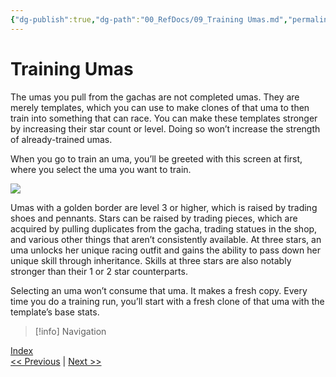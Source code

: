 ```yaml
---
{"dg-publish":true,"dg-path":"00_RefDocs/09_Training Umas.md","permalink":"/00-ref-docs/09-training-umas/","created":"2025-07-21T15:20:50.126+07:00","updated":"2025-07-21T16:48:28.737+07:00"}
---
```


# Training Umas

The umas you pull from the gachas are not completed umas. They are merely templates, which you can use to make clones of that uma to then train into something that can race. You can make these templates stronger by increasing their star count or level. Doing so won’t increase the strength of already-trained umas.

When you go to train an uma, you’ll be greeted with this screen at first, where you select the uma you want to train.

![](https://lh7-rt.googleusercontent.com/docsz/AD_4nXc8buDMLeKAMJga_fT0UFIEaO3JE8gbaoidaLLPyDpCOFvbu5CI7dNY2K5PnwglT6qaBRK4OVXwsY5q87LtCat9Dk7xY2MHMaznUeYXmK0aEULPtVEHavsQ9MsPJiiEDSKRIKiu?key=fhZ7zmP8tVEVYyEYXLguJQ)

Umas with a golden border are level 3 or higher, which is raised by trading shoes and pennants. Stars can be raised by trading pieces, which are acquired by pulling duplicates from the gacha, trading statues in the shop, and various other things that aren’t consistently available. At three stars, an uma unlocks her unique racing outfit and gains the ability to pass down her unique skill through inheritance. Skills at three stars are also notably stronger than their 1 or 2 star counterparts.

Selecting an uma won’t consume that uma. It makes a fresh copy. Every time you do a training run, you’ll start with a fresh clone of that uma with the template’s base stats.


> [!info] Navigation
<p><span><a data-tooltip-position="top" aria-label="00_RefDocs/00_News" data-href="00_RefDocs/00_News" href="00_RefDocs/00_News" class="internal-link" target="_blank" rel="noopener nofollow">Index</a><br>
<a data-tooltip-position="top" aria-label="Umamusume Global Docs/00_RefDocs/08_Frequently Asked Questions.md" data-href="Umamusume Global Docs/00_RefDocs/08_Frequently Asked Questions.md" href="Umamusume Global Docs/00_RefDocs/08_Frequently Asked Questions.md" class="internal-link" target="_blank" rel="noopener nofollow">&lt;&lt; Previous</a> | <a data-tooltip-position="top" aria-label="Umamusume Global Docs/00_RefDocs/10_Legacies.md" data-href="Umamusume Global Docs/00_RefDocs/10_Legacies.md" href="Umamusume Global Docs/00_RefDocs/10_Legacies.md" class="internal-link" target="_blank" rel="noopener nofollow">Next &gt;&gt;</a></span></p>
